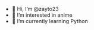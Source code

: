 - 👋 Hi, I’m @zayto23
- 👀 I’m interested in anime
- 🌱 I’m currently learning Python


<!---
zayto23/zayto23 is a ✨ special ✨ repository because its `README.md` (this file) appears on your GitHub profile.
You can click the Preview link to take a look at your changes.
--->
